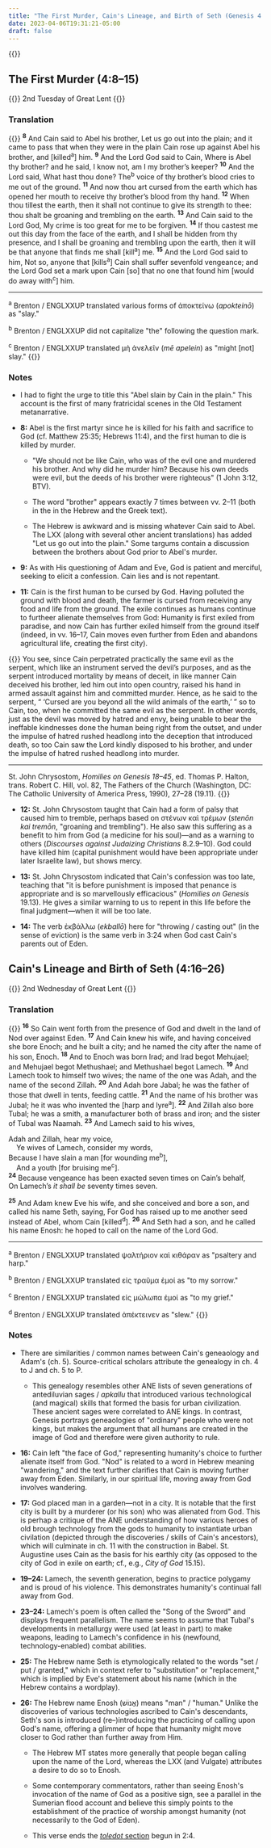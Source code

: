 ```yaml
---
title: "The First Murder, Cain's Lineage, and Birth of Seth (Genesis 4:8–26)"
date: 2023-04-06T19:31:21-05:00
draft: false
---
```


{{<toc>}}

## The First Murder (4:8–15)

{{<hint type=tip icon=gdoc_bookmark title="Lectionary">}}
2nd Tuesday of Great Lent
{{</hint>}}

### Translation

{{<hint type=important icon=gdoc_fire title="Genesis 4:8–15 (ENGLXXUP), altered">}}
<sup><b>8</b></sup> And Cain said to Abel his brother, Let us go out into the plain; and it came to pass that when they were in the plain Cain rose up against Abel his brother, and [killed<sup>a</sup>] him. <sup><b>9</b></sup> And the Lord God said to Cain, Where is Abel thy brother? and he said, I know not, am I my brother’s keeper? <sup><b>10</b></sup> And the Lord said, What hast thou done? The<sup>b</sup> voice of thy brother’s blood cries to me out of the ground. <sup><b>11</b></sup> And now thou art cursed from the earth which has opened her mouth to receive thy brother’s blood from thy hand. <sup><b>12</b></sup> When thou tillest the earth, then it shall not continue to give its strength to thee: thou shalt be groaning and trembling on the earth. <sup><b>13</b></sup> And Cain said to the Lord God, My crime is too great for me to be forgiven. <sup><b>14</b></sup> If thou castest me out this day from the face of the earth, and I shall be hidden from thy presence, and I shall be groaning and trembling upon the earth, then it will be that anyone that finds me shall [kill<sup>a</sup>] me. <sup><b>15</b></sup> And the Lord God said to him, Not so, anyone that [kills<sup>a</sup>] Cain shall suffer sevenfold vengeance; and the Lord God set a mark upon Cain [so] that no one that found him [would do away with<sup>c</sup>] him.

---
<sup>a</sup> Brenton / ENGLXXUP translated various forms of ἀποκτείνω (*apokteinō*) as "slay."

<sup>b</sup> Brenton / ENGLXXUP did not capitalize "the" following the question mark.

<sup>c</sup> Brenton / ENGLXXUP translated μὴ ἀνελεῖν (*mē apelein*) as "might [not] slay."
{{</hint>}}

### Notes

- I had to fight the urge to title this "Abel slain by Cain in the plain." This account is the first of many fratricidal scenes in the Old Testament metanarrative.

- **8:** Abel is the first martyr since he is killed for his faith and sacrifice to God (cf. Matthew 25:35; Hebrews 11:4), and the first human to die is killed by murder. 

  - "We should not be like Cain, who was of the evil one and murdered his brother. And why did he murder him? Because his own deeds were evil, but the deeds of his brother were righteous" (1 John 3:12, BTV).

  - The word "brother" appears exactly 7 times between vv. 2–11 (both in the in the Hebrew and the Greek text).

  - The Hebrew is awkward and is missing whatever Cain said to Abel. The LXX (along with several other ancient translations) has added "Let us go out into the plain." Some targums contain a discussion between the brothers about God prior to Abel's murder.

- **9:** As with His questioning of Adam and Eve, God is patient and merciful, seeking to elicit a confession. Cain lies and is not repentant.

- **11:** Cain is the first human to be cursed by God. Having polluted the ground with blood and death, the farmer is cursed from receiving any food and life from the ground. The exile continues as humans continue to furtheer alienate themselves from God: Humanity is first exiled from paradise, and now Cain has further exiled himself from the ground itself (indeed, in vv. 16–17, Cain moves even further from Eden and abandons agricultural life, creating the first city).

{{<hint type=note icon=gdoc_keyboard_arrow_right title="Quote">}}
You see, since Cain perpetrated practically the same evil as the serpent, which like an instrument served the devil’s purposes, and as the serpent introduced mortality by means of deceit, in like manner Cain deceived his brother, led him out into open country, raised his hand in armed assault against him and committed murder. Hence, as he said to the serpent, “ ‘Cursed are you beyond all the wild animals of the earth,’ ” so to Cain, too, when he committed the same evil as the serpent. In other words, just as the devil was moved by hatred and envy, being unable to bear the ineffable kindnesses done the human being right from the outset, and under the impulse of hatred rushed headlong into the deception that introduced death, so too Cain saw the Lord kindly disposed to his brother, and under the impulse of hatred rushed headlong into murder.

---
St. John Chrysostom, *Homilies on Genesis 18–45*, ed. Thomas P. Halton, trans. Robert C. Hill, vol. 82, The Fathers of the Church (Washington, DC: The Catholic University of America Press, 1990), 27–28 (19.11).
{{</hint>}}

- **12:** St. John Chrysostom taught that Cain had a form of palsy that caused him to tremble, perhaps based on στένων καὶ τρέμων (*stenōn kai tremōn*, "groaning and trembling"). He also saw this suffering as a benefit to him from God (a medicine for his soul)&mdash;and as a warning to others (*Discourses against Judaizing Christians* 8.2.9–10). God could have killed him (capital punishment would have been appropriate under later Israelite law), but shows mercy.

- **13:** St. John Chrysostom indicated that Cain's confession was too late, teaching that "it is before punishment is imposed that penance is appropriate and is so marvellously efficacious" (*Homilies on Genesis* 19.13). He gives a similar warning to us to repent in this life before the final judgment&mdash;when it will be too late.

- **14:** The verb ἐκβάλλω (*ekballō*) here for "throwing / casting out" (in the sense of eviction) is the same verb in 3:24 when God cast Cain's parents out of Eden.



## Cain's Lineage and Birth of Seth (4:16–26)

{{<hint type=tip icon=gdoc_bookmark title="Lectionary">}}
2nd Wednesday of Great Lent
{{</hint>}}

### Translation

{{<hint type=important icon=gdoc_fire title="Genesis 4:16–26 (ENGLXXUP), altered">}}
<sup><b>16</b></sup> So Cain went forth from the presence of God and dwelt in the land of Nod over against Eden. <sup><b>17</b></sup> And Cain knew his wife, and having conceived she bore Enoch; and he built a city; and he named the city after the name of his son, Enoch. <sup><b>18</b></sup> And to Enoch was born Irad; and Irad begot Mehujael; and Mehujael begot Methushael; and Methushael begot Lamech. <sup><b>19</b></sup> And Lamech took to himself two wives; the name of the one was Adah, and the name of the second Zillah. <sup><b>20</b></sup> And Adah bore Jabal; he was the father of those that dwell in tents, feeding cattle. <sup><b>21</b></sup> And the name of his brother was Jubal; he it was who invented the [harp and lyre<sup>a</sup>]. <sup><b>22</b></sup> And Zillah also bore Tubal; he was a smith, a manufacturer both of brass and iron; and the sister of Tubal was Naamah. <sup><b>23</b></sup> And Lamech said to his wives,

Adah and Zillah, hear my voice, <br />
&nbsp;&nbsp;&nbsp;&nbsp;Ye wives of Lamech, consider my words,<br />
Because I have slain a man [for wounding me<sup>b</sup>],<br />
&nbsp;&nbsp;&nbsp;&nbsp;And a youth [for bruising me<sup>c</sup>].<br />
<sup><b>24</b></sup> Because vengeance has been exacted seven times on Cain’s behalf,<br />
On Lamech’s *it shall be* seventy times seven.<br />

<sup><b>25</b></sup> And Adam knew Eve his wife, and she conceived and bore a son, and called his name Seth, saying, For God has raised up to me another seed instead of Abel, whom Cain [killed<sup>d</sup>]. <sup><b>26</b></sup> And Seth had a son, and he called his name Enosh: he hoped to call on the name of the Lord God. 

---
<sup>a</sup> Brenton / ENGLXXUP translated ψαλτήριον καὶ κιθάραν as "psaltery and harp."

<sup>b</sup> Brenton / ENGLXXUP translated εἰς τραῦμα ἐμοί as "to my sorrow."

<sup>c</sup> Brenton / ENGLXXUP translated εἰς μώλωπα ἐμοί as "to my grief."

<sup>d</sup> Brenton / ENGLXXUP translated ἀπέκτεινεν as "slew."
{{</hint>}}

### Notes

- There are similarities / common names between Cain's geneaology and Adam's (ch. 5). Source-critical scholars attribute the genealogy in ch. 4 to J and ch. 5 to P.

  - This genealogy resembles other ANE lists of seven generations of antediluvian sages / *apkallu* that introduced various technological (and magical) skills that formed the basis for urban civilization. These ancient sages were correlated to ANE kings. In contrast, Genesis portrays geneaologies of "ordinary" people who were not kings, but makes the argument that all humans are created in the image of God and therefore were given authority to rule.

- **16:** Cain left "the face of God," representing humanity's choice to further alienate itself from God. "Nod" is related to a word in Hebrew meaning "wandering," and the text further clarifies that Cain is moving further away from Eden. Similarly, in our spiritual life, moving away from God involves wandering.

- **17:** God placed man in a garden&mdash;not in a city. It is notable that the first city is built by a murderer (or his son) who was alienated from God. This is perhap a critique of the ANE understanding of how various heroes of old brough technology from the gods to humanity to instantiate urban civilation (depicted through the discoveries / skills of Cain's ancestors), which will culminate in ch. 11 with the construction in Babel. St. Augustine uses Cain as the basis for his earthly city (as opposed to the city of God in exile on earth; cf., e.g., *City of God* 15.15).

- **19–24:** Lamech, the seventh generation, begins to practice polygamy and is proud of his violence. This demonstrates humanity's continual fall away from God.

- **23–24:** Lamech's poem is often called the "Song of the Sword" and displays frequent parallelism. The name seems to assume that Tubal's developments in metallurgy were used (at least in part) to make weapons, leading to Lamech's confidence in his (newfound, technology-enabled) combat abilities.

- **25:** The Hebrew name Seth is etymologically related to the words "set / put / granted," which in context refer to "substitution" or "replacement," which is implied by Eve's statement about his name (which in the Hebrew contains a wordplay).

- **26:** The Hebrew name Enosh (אֱנוֹשׁ) means "man" / "human." Unlike the discoveries of various technologies ascribed to Cain's descendants, Seth's son is introduced (re–)introducing the practicing of calling upon God's name, offering a glimmer of hope that humanity might move closer to God rather than further away from Him. 

  - The Hebrew MT states more generally that people began calling upon the name of the Lord, whereas the LXX (and Vulgate) attributes a desire to do so to Enosh.

  - Some contemporary commentators, rather than seeing Enosh's invocation of the name of God as a positive sign, see a parallel in the Sumerian flood account and believe this simply points to the establishment of the practice of worship amongst humanity (not necessarily to the God of Eden).

  - This verse ends the [*toledot* section](https://www.wilrens.org/2021/04/cals84/) begun in 2:4.

